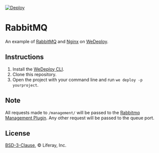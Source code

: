 [![Deploy](https://cdn.wedeploy.com/images/deploy.svg)](https://console.wedeploy.com/deploy?repo=https://github.com/wedeploy-examples/react-example)

# RabbitMQ

An example of [RabbitMQ](https://www.rabbitmq.com/) and [Nginx](https://www.nginx.com/) on [WeDeploy](https://wedeploy.com/).

## Instructions

1. Install the [WeDeploy CLI](https://wedeploy.com/docs/intro/using-the-command-line/).
2. Clone this repository.
3. Open the project with your command line and run `we deploy -p yourproject`.

## Note

All requests made to `/management/` will be passed to the [Rabbitmq Management Plugin](https://www.rabbitmq.com/management.html). Any other request will be passed to the queue port.

## License

[BSD-3-Clause](./LICENSE.md), © Liferay, Inc.
